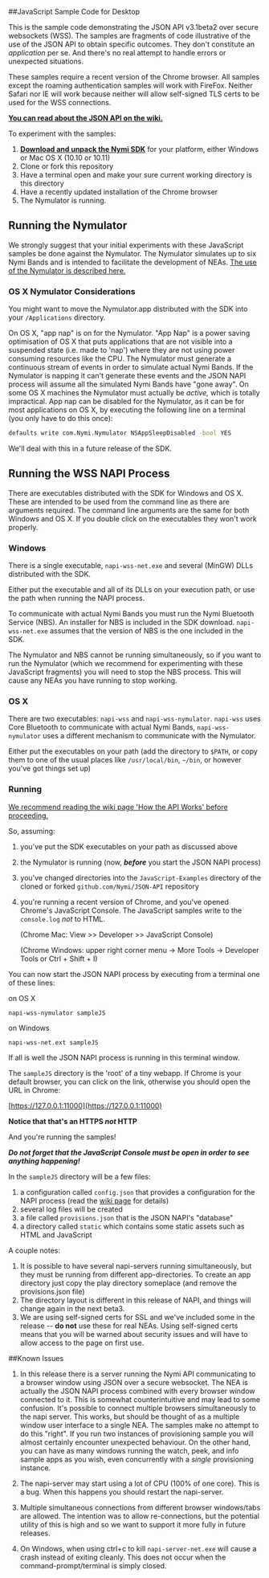  
##JavaScript Sample Code for Desktop

This is the sample code demonstrating the JSON API v3.1beta2 over secure websockets (WSS). The samples are fragments of code illustrative of the use of the JSON API to obtain specific outcomes. They don't constitute an *application* per se. And there's no real attempt to handle errors or unexpected situations.

These samples require a recent version of the Chrome browser. All samples except the roaming authentication samples will work with FireFox. Neither Safari nor IE will work because neither will allow self-signed TLS certs to be used for the WSS connections. 

**[You can read about the JSON API on the wiki.](https://github.com/Nymi/JSON-API/wiki)**

To experiment with the samples:

1. **[Download and unpack the Nymi SDK](https://www.nymi.com/get_started)** for your platform, either Windows or Mac OS X (10.10 or 10.11)
1. Clone or fork this repository
1. Have a terminal open and make your sure current working directory is this directory
1. Have a recently updated installation of the Chrome browser
1. The Nymulator is running.

## Running the Nymulator

We strongly suggest that your initial experiments with these JavaScript samples be done against the Nymulator. The Nymulator simulates up to six Nymi Bands and is intended to facilitate the development of NEAs. [The use of the Nymulator is described here.](https://downloads.nymi.com/sdkDoc/doc-v3.1.5.326-326_5df03a4/index.html#using-the-nymulator)

### OS X Nymulator Considerations

You might want to move the Nymulator.app distributed with the SDK into your `/Applications` directory.

On OS X, "app nap" is on for the Nymulator. "App Nap" is a power saving optimisation of OS X that puts applications that are not visible into a suspended state (i.e. made to 'nap') where they are not using power consuming resources like the CPU. The Nymulator must generate a continuous stream of events in order to simulate actual Nymi Bands. If the Nymulator is napping it can't generate these events and the JSON NAPI process will assume all the simulated Nymi Bands have "gone away". On some OS X machines the Nymulator must actually be *active,* which is totally impractical. App nap can be disabled for the Nymulator, as it can be for most applications on OS X, by executing the following line on a terminal (you only have to do this once):

```bash
defaults write com.Nymi.Nymulator NSAppSleepDisabled -bool YES
```

We'll deal with this in a future release of the SDK.

## Running the WSS NAPI Process

There are executables distributed with the SDK for Windows and OS X. These are intended to be used from the command line as there are arguments required. The command line arguments are the same for both Windows and OS X. If you double click on the executables they won't work properly.

### Windows

There is a single executable, `napi-wss-net.exe` and several (MinGW) DLLs distributed with the SDK.

Either put the executable and all of its DLLs on your execution path, or use the path when running the NAPI process.

To communicate with actual Nymi Bands you must run the Nymi Bluetooth Service (NBS). An installer for NBS is included in the SDK download. `napi-wss-net.exe` assumes that the version of NBS is the one included in the SDK.

The Nymulator and NBS cannot be running simultaneously, so if you want to run the Nymulator (which we recommend for experimenting with these JavaScript fragments) you will need to stop the NBS process. This will cause any NEAs you have running to stop working.

### OS X

There are two executables: `napi-wss` and `napi-wss-nymulator`. `napi-wss` uses Core Bluetooth to communicate with actual Nymi Bands, `napi-wss-nymulator` uses a different mechanism to communicate with the Nymulator.

Either put the executables on your path (add the directory to `$PATH`, or copy them to one of the usual places like `/usr/local/bin`, `~/bin`, or however you've got things set up)

### Running

[We recommend reading the wiki page 'How the API Works' before proceeding.](https://github.com/Nymi/JSON-API/wiki/How-the-API-Works)

So, assuming:

1. you've put the SDK executables on your path as discussed above
1. the Nymulator is running (now, _**before**_ you start the JSON NAPI process)
1. you've changed directories into the `JavaScript-Examples` directory of the cloned or forked `github.com/Nymi/JSON-API` repository
1. you're running a recent version of Chrome, and you've opened Chrome's JavaScript Console. The JavaScript samples write to the `console.log` *not* to HTML.

    (Chrome Mac: View >> Developer >> JavaScript Console)
    
    (Chrome Windows: upper right corner menu -> More Tools -> Developer Tools or Ctrl + Shift + I)

You can now start the JSON NAPI process by executing from a terminal one of these lines:

on OS X

```
napi-wss-nymulator sampleJS
```

on Windows

```
napi-wss-net.ext sampleJS
```

If all is well the JSON NAPI process is running in this terminal window.

The `sampleJS` directory is the 'root' of a tiny webapp. If Chrome is your default browser, you can click on the link, otherwise you should open the URL in Chrome:

[https://127.0.0.1:11000](https://127.0.0.1:11000)

**Notice that that's an HTTPS _not_ HTTP**

And you're running the samples!

_**Do not forget that the JavaScript Console must be open in order to see anything happening!**_

In the `sampleJS` directory will be a few files:

1. a configuration called `config.json` that provides a configuration for the NAPI process (read the [wiki page](https://github.com/Nymi/JSON-API/wiki/How-the-API-Works) for details)
1. several log files will be created
1. a file called `provisions.json` that is the JSON NAPI's "database"
1. a directory called `static` which contains some static assets such as HTML and JavaScript

A couple notes:

1. It is possible to have several napi-servers running simultaneously, but they must be running from different app-directories. To create an app directory just copy the play directory someplace (and remove the provisions.json file)
1. The directory layout is different in this release of NAPI, and things will change again in the next beta3.
1. We are using self-signed certs for SSL and we've included some in the release -- **do not** use these for real NEAs. Using self-signed certs means that you will be warned about security issues and will have to allow access to the page on first use. 

##Known Issues

1. In this release there is a server running the Nymi API communicating to a browser window using JSON over a secure websocket. The NEA is actually the JSON NAPI process combined with every browser window connected to it. This is somewhat counterintuitive and may lead to some confusion. It's possible to connect multiple browsers simultaneously to the napi server. This works, but should be thought of as a multiple window user interface to a single NEA. The samples make no attempt to do this "right". If you run two instances of provisioning sample you will almost certainly encounter unexpected behaviour. On the other hand, you can have as many windows running the watch, peek, and info sample apps as you wish, even concurrently with a *single* provisioning instance.

1. The napi-server may start using a lot of CPU (100% of one core). This is a bug. When this happens you should restart the napi-server.

1. Multiple simultaneous connections from different browser windows/tabs are allowed. The intention was to allow re-connections, but the potential utility of this is high and so we want to support it more fully in future releases.

1. On Windows, when using ctrl+c to kill `napi-server-net.exe` will cause a crash instead of exiting cleanly. This does not occur when the command-prompt/terminal is simply closed.

